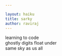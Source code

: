 ```yaml
---

layout: haiku
title: sarky
author: raviraj
---
```


learning to code<br>
ghostly digits float under<br>
same sky as us all<br>